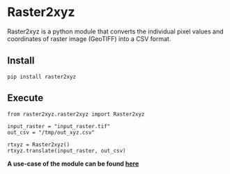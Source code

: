 # Raster2xyz

Raster2xyz is a python module that converts the individual pixel values and coordinates of raster image (GeoTIFF) into a CSV format.

## Install

```
pip install raster2xyz
```

## Execute

```
from raster2xyz.raster2xyz import Raster2xyz

input_raster = "input_raster.tif"
out_csv = "/tmp/out_xyz.csv"

rtxyz = Raster2xyz()
rtxyz.translate(input_raster, out_csv)
```

**A use-case of the module can be found [here](convert_geotiff_csv.ipynb/)**
